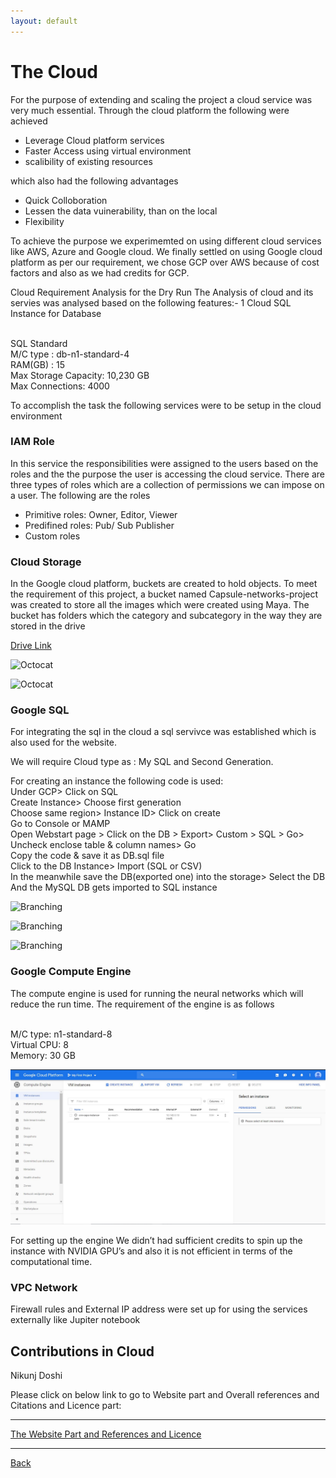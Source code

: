 ```yaml
---
layout: default
---
```





# The Cloud

For the purpose of extending and scaling the project a cloud service was very much essential. Through the cloud platform the following were achieved
- Leverage Cloud platform services
- Faster Access using virtual environment
- scalibility of existing resources 

which also had the following advantages 
- Quick Colloboration 
- Lessen the data vuinerability, than on the local 
- Flexibility 

To achieve the purpose we experimemted on using different cloud services like AWS, Azure and Google cloud. We finally settled on using  Google cloud platform as per our requirement, we chose GCP over AWS because of cost factors and also as we had credits for GCP.

Cloud  Requirement Analysis for the Dry Run
The Analysis of cloud and its servies was analysed based on the following features:- 
1 Cloud SQL Instance for Database
 
<br> SQL Standard 
<br> M/C type : db-n1-standard-4
<br> RAM(GB) : 15
<br> Max Storage Capacity: 10,230 GB
<br> Max Connections: 4000

To accomplish the task the following services were to be setup in the cloud environment

### IAM Role

In this service the responsibilities were assigned to the users based on the roles and the the purpose the user is accessing the cloud service. There are three types of roles which are a collection of permissions we  can impose on a user. The following are the roles  
- Primitive roles: Owner, Editor, Viewer
- Predifined roles: Pub/ Sub Publisher
- Custom roles


### Cloud Storage

In the Google cloud platform, buckets are created to hold objects. To meet the requirement of this project, a bucket named Capsule-networks-project was created to store all the images which were created using Maya. The bucket has folders which the category and subcategory in the way they are stored in the drive

[Drive Link](https://drive.google.com/drive/u/1/folders/1c7wjh__WL8cVYCPE3ebdM8oSq1riKts6)

![Octocat](https://raw.githubusercontent.com/Preethamalladu/DMDD-Presentation/master/image2.png)

![Octocat](https://raw.githubusercontent.com/Preethamalladu/DMDD-Presentation/master/image5.png)

### Google SQL

For integrating the sql in the cloud a sql servivce was established which is also used for the website.
 
We will require Cloud type as : My SQL and Second Generation.

For creating an instance the following code is used:
<br> Under GCP> Click on SQL
<br> Create Instance> Choose first generation
<br> Choose same region> Instance ID> Click on create
<br> Go to Console or MAMP
<br> Open Webstart page > Click on the DB > Export> Custom > SQL > Go> Uncheck enclose table & column names> Go
<br> Copy the code & save it as DB.sql file
<br> Click to the DB Instance> Import (SQL or CSV)
<br> In the meanwhile save the DB(exported one) into the storage> Select the DB
<br> And the MySQL DB gets imported to SQL instance

![Branching](https://raw.githubusercontent.com/Preethamalladu/DMDD-Presentation/master/image8.png)

![Branching](https://raw.githubusercontent.com/Preethamalladu/DMDD-Presentation/master/image10.png)

![Branching](https://raw.githubusercontent.com/Preethamalladu/DMDD-Presentation/master/image11.png)

### Google Compute Engine

The compute engine is used for running the neural networks which will reduce the run time. The requirement of the engine is as follows
 
<br>M/C type: n1-standard-8
<br>Virtual CPU: 8
<br>Memory: 30 GB

![Branching](https://raw.githubusercontent.com/Sindhurakolli/DMDD_portfolio/master/VM_instance.JPG)

For setting up the engine We didn’t had sufficient credits to spin up the instance with NVIDIA GPU’s and also it is not efficient in terms of the computational time.

### VPC Network

Firewall rules and External IP address were set up for using the services externally like Jupiter notebook 

## Contributions in Cloud
Nikunj Doshi 


Please click on below link to go to Website part and Overall references and Citations and Licence part:

* * *

[The Website Part and References and Licence](./website.html)

* * *


[Back](./)

